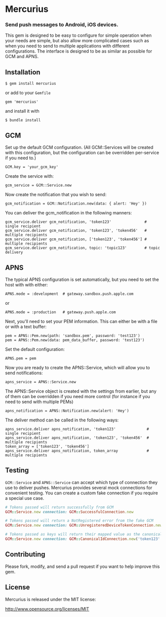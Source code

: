 # Mercurius

### Send push messages to Android, iOS devices.

This gem is designed to be easy to configure for simple operation when your needs are simple, but also allow more complicated cases such as when you need to send to multiple applications with different configurations. The interface is designed to be as similar as possible for GCM and APNS.

## Installation

    $ gem install mercurius

or add to your ``Gemfile``

    gem 'mercurius'

and install it with

    $ bundle install

## GCM

Set up the default GCM configuration. (All GCM::Services will be created with this configuration, but the configuration can be overridden per-service if you need to.)

    GCM.key = 'your_gcm_key'

Create the service with:

    gcm_service = GCM::Service.new

Now create the notification that you wish to send:

    gcm_notification = GCM::Notification.new(data: { alert: 'Hey' })

You can deliver the gcm_notification in the following manners:

    gcm_service.deliver gcm_notification, 'token123'               # single recipient
    gcm_service.deliver gcm_notification, 'token123', 'token456'   # multiple recipients
    gcm_service.deliver gcm_notification, ['token123', 'token456'] # multiple recipients
    gcm_service.deliver gcm_notification, topic: 'topic123'        # topic delivery

## APNS

The typical APNS configuration is set automatically, but you need to set the host with with either:

    APNS.mode = :development  # gateway.sandbox.push.apple.com

or

    APNS.mode = :production   # gateway.push.apple.com

Next, you'll need to set your PEM information. This can either be with a file or with a text buffer:

    pem = APNS::Pem.new(path: 'sandbox.pem', password: 'test123')
    pem = APNS::Pem.new(data: pem_data_buffer, password: 'test123')

Set the default configuration:

    APNS.pem = pem

Now you are ready to create the APNS::Service, which will allow you to send notifications:

    apns_service = APNS::Service.new

The APNS::Service object is created with the settings from earlier, but any of them can be overridden if you need more control (for instance if you need to send with multiple PEMs)

    apns_notification = APNS::Notification.new(alert: 'Hey')

The deliver method can be called in the following ways:

    apns_service.deliver apns_notification, 'token123'              # single recipient
    apns_service.deliver apns_notification, 'token123', 'token456'  # multiple recipients
    token_array = ['token123', 'token456']
    apns_service.deliver apns_notification, token_array             # multiple recipients

## Testing

`GCM::Service` and `APNS::Service` can accept which type of connection they use to deliver pushes.
Mercurius provides several mock connections for convenient testing. You can create a custom fake
connection if you require a special use case.

```ruby
# Tokens passed will return successfully from GCM
GCM::Service.new connection: GCM::SuccessfulConnection.new

# Tokens passed will return a NotRegistered error from the fake GCM
GCM::Service.new connection: GCM::UnregisteredDeviceTokenConnection.new('token123')

# Tokens passed as keys will return their mapped value as the canonical ID
GCM::Service.new connection: GCM::CanonicalIdConnection.new('token123' => 'canonical123')
```

## Contributing

Please fork, modify, and send a pull request if you want to help improve this gem.

## License

Mercurius is released under the MIT license:

http://www.opensource.org/licenses/MIT
